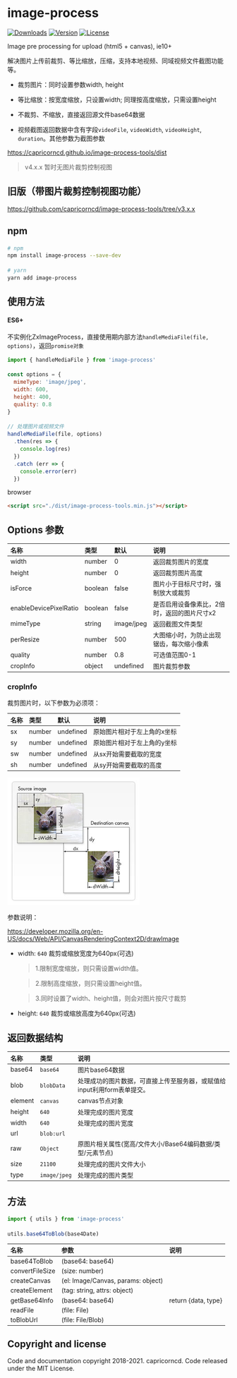 # image-process

<p align="left">
  <a href="https://npmcharts.com/compare/image-process?minimal=true"><img src="https://img.shields.io/npm/dm/image-process.svg?sanitize=true" alt="Downloads"></a>
  <a href="https://www.npmjs.com/package/image-process"><img src="https://img.shields.io/npm/v/image-process.svg?sanitize=true" alt="Version"></a>
  <a href="https://www.npmjs.com/package/image-process"><img src="https://img.shields.io/npm/l/image-process.svg?sanitize=true" alt="License"></a>
</p>

Image pre processing for upload (html5 + canvas), ie10+

解决图片上传前裁剪、等比缩放，压缩，支持本地视频、同域视频文件截图功能等。

* 裁剪图片：同时设置参数width, height

* 等比缩放：按宽度缩放，只设置width; 同理按高度缩放，只需设置height

* 不裁剪、不缩放，直接返回源文件base64数据

* 视频截图返回数据中含有字段`videoFile`, `videoWidth`, `videoHeight`, `duration`。其他参数为截图参数

https://capricorncd.github.io/image-process-tools/dist

> v4.x.x 暂时无图片裁剪控制视图

## 旧版（带图片裁剪控制视图功能）

https://github.com/capricorncd/image-process-tools/tree/v3.x.x

## npm

```bash
# npm
npm install image-process --save-dev

# yarn
yarn add image-process 
```

## 使用方法

#### ES6+

不实例化ZxImageProcess，直接使用期内部方法`handleMediaFile(file, options)`，返回`promise对象`

```javascript
import { handleMediaFile } from 'image-process'

const options = {
  mimeType: 'image/jpeg',
  width: 600,
  height: 400,
  quality: 0.8
}

// 处理图片或视频文件
handleMediaFile(file, options)
  .then(res => {
    console.log(res)
  })
  .catch (err => {
    console.error(err)
  })
```

browser

```html
<script src="./dist/image-process-tools.min.js"></script>
```

## Options 参数

|名称|类型|默认|说明|
|:--|:--|:--|:--|
|width|number|0|返回裁剪图片的宽度|
|height|number|0|返回裁剪图片高度|
|isForce|boolean|false|图片小于目标尺寸时，强制放大或裁剪|
|enableDevicePixelRatio|boolean|false|是否启用设备像素比，2倍时，返回的图片尺寸x2|
|mimeType|string|image/jpeg|返回截图文件类型|
|perResize|number|500|大图缩小时，为防止出现锯齿，每次缩小像素|
|quality|number|0.8|可选值范围0-1|
|cropInfo|object|undefined|图片裁剪参数|

### cropInfo

裁剪图片时，以下参数为必须项：

|名称|类型|默认|说明|
|:--|:--|:--|:--|
|sx|number|undefined|原始图片相对于左上角的x坐标|
|sy|number|undefined|原始图片相对于左上角的y坐标|
|sw|number|undefined|从sx开始需要截取的宽度|
|sh|number|undefined|从sy开始需要截取的高度|

![canvas-drawimage](./canvas-drawimage.jpg)

参数说明：

https://developer.mozilla.org/en-US/docs/Web/API/CanvasRenderingContext2D/drawImage

* width: `640` 裁剪或缩放宽度为640px(可选)

  > 1.限制宽度缩放，则只需设置width值。

  > 2.限制高度缩放，则只需设置height值。

  > 3.同时设置了width、height值，则会对图片按尺寸裁剪

* height: `640` 裁剪或缩放高度为640px(可选)


## 返回数据结构

|名称|类型|说明|
|:--|:--|:--|
|base64| `base64` | 图片base64数据|
|blob| `blobData` | 处理成功的图片数据，可直接上传至服务器，或赋值给input利用form表单提交。|
|element| `canvas` | canvas节点对象|
|height| `640`  | 处理完成的图片宽度|
|width| `640` | 处理完成的图片宽度|
|url| `blob:url`| |
|raw| `Object` | 原图片相关属性(宽高/文件大小/Base64编码数据/类型/元素节点)|
|size| `21100` | 处理完成的图片文件大小|
|type| `image/jpeg` | 处理完成的图片类型

## 方法

```javascript
import { utils } from 'image-process'

utils.base64ToBlob(base4Date)
```

|名称|参数|说明|
|:--|:--|:--|
|base64ToBlob|(base64: base64)||
|convertFileSize|(size: number)||
|createCanvas|(el: Image/Canvas, params: object)||
|createElement|(tag: string, attrs: object)||
|getBase64Info|(base64: base64)|return {data, type}|
|readFile|(file: File)||
|toBlobUrl|(file: File/Blob)||

## Copyright and license

Code and documentation copyright 2018-2021. capricorncd. Code released under the MIT License.
